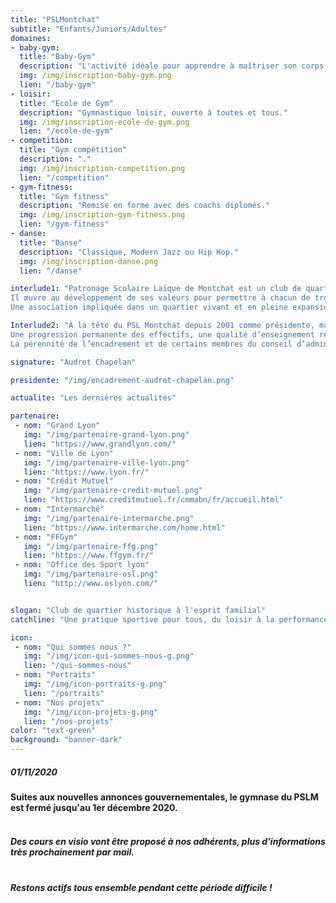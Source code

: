 ```yaml
---
title: "PSLMontchat"
subtitle: "Enfants/Juniors/Adultes"
domaines:
- baby-gym:
  title: "Baby-Gym"
  description: "L'activité idéale pour apprendre à maîtriser son corps."
  img: /img/inscription-baby-gym.png
  lien: "/baby-gym"
- loisir:
  title: "Ecole de Gym"
  description: "Gymnastique loisir, ouverte à toutes et tous."
  img: /img/inscription-ecole-de-gym.png
  lien: "/ecole-de-gym"
- competition:
  title: "Gym compétition"
  description: "."
  img: /img/inscription-competition.png
  lien: "/competition"
- gym-fitness:
  title: "Gym fitness"
  description: "Remise en forme avec des coachs diplomés."
  img: /img/inscription-gym-fitness.png
  lien: "/gym-fitness"
- danse:
  title: "Danse"
  description: "Classique, Modern Jazz ou Hip Hop."
  img: /img/inscription-danse.png
  lien: "/danse"

interlude1: "Patronage Scolaire Laïque de Montchat est un club de quartier crée en 1913, au service des jeunes, des adultes et des séniors.
Il œuvre au développement de ses valeurs pour permettre à chacun de trouver bien-être et bonne humeur dans les différentes sections proposées.<br>
Une association impliquée dans un quartier vivant et en pleine expansion ; une pratique sportive pour tous, adaptée à tous les niveaux et au service de chacun, du loisir à la performance.   "

Interlude2: "À la tête du PSL Montchat depuis 2001 comme présidente, mais entrée dans le club en 1992 comme entraîneur de gymnastique, c’est avec plaisir et fierté que je regarde tout le chemin parcouru depuis tant d’années.<br>
Une progression permanente des effectifs, une qualité d’enseignement reconnue et un esprit particulier et familial font de ce club de 650 adhérents et de 680 membres une grande famille où on se sent bien.<br>
La pérennité de l’encadrement et de certains membres du conseil d’administration, tous garants de l'esprit du PSLM, en fait un vrai atout qui fédère nos adhérents et toutes nos nouvelles recrues."

signature: "Audret Chapelan"

presidente: "/img/encadrement-audret-chapelan.png"

actualite: "Les dernières actualités"

partenaire:
 - nom: "Grand Lyon"
   img: "/img/partenaire-grand-lyon.png"
   lien: "https://www.grandlyon.com/"
 - nom: "Ville de Lyon"
   img: "/img/partenaire-ville-lyon.png"
   lien: "https://www.lyon.fr/"
 - nom: "Crédit Mutuel"
   img: "/img/partenaire-credit-mutuel.png"
   lien: "https://www.creditmutuel.fr/cmmabn/fr/accueil.html"
 - nom: "Intermarché"
   img: "/img/partenaire-intermarche.png"  
   lien: "https://www.intermarche.com/home.html"
 - nom: "FFGym"
   img: "/img/partenaire-ffg.png"
   lien: "https://www.ffgym.fr/"
 - nom: "Office des Sport lyon"
   img: "/img/partenaire-osl.png"
   lien: "http://www.oslyon.com/"


slogan: "Club de quartier historique à l'esprit familial"
catchline: "Une pratique sportive pour tous, du loisir à la performance"

icon:
 - nom: "Qui sommes nous ?"
   img: "/img/icon-qui-sommes-nous-g.png"
   lien: "/qui-sommes-nous"
 - nom: "Portraits"
   img: "/img/icon-portraits-g.png"
   lien: "/portraits"
 - nom: "Nos projets"
   img: "/img/icon-projets-g.png"
   lien: "/nos-projets"
color: "text-green"
background: "banner-dark"
---
```

##### 01/11/2020
#### Suites aux nouvelles annonces gouvernementales, le gymnase du PSLM est fermé jusqu'au 1er décembre 2020.<br><br>
##### Des cours en visio vont être proposé à nos adhérents, plus d'informations très prochainement par mail.<br><br>
##### Restons actifs tous ensemble pendant cette période difficile !<br><br>
